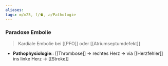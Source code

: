 ```yaml
---
aliases: 
tags: m/m25, f/🫀, a/Pathologie
---
```

### Paradoxe Embolie
> Kardiale Embolie bei [[PFO]] oder [[Atriumseptumdefekt]]
- **Pathophysiologie**:: [[Thrombose]] → rechtes Herz → via [[Herzfehler]] ins linke Herz → [[Stroke]]